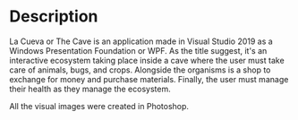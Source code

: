 # Description

La Cueva or The Cave is an application made in Visual Studio 2019 as a Windows Presentation Foundation or WPF. 
As the title suggest, it's an interactive ecosystem taking place inside a cave where the user must take care of animals,
bugs, and crops. Alongside the organisms is a shop to exchange for money and purchase materials. Finally, the user 
must manage their health as they manage the ecosystem. 

All the visual images were created in Photoshop.

